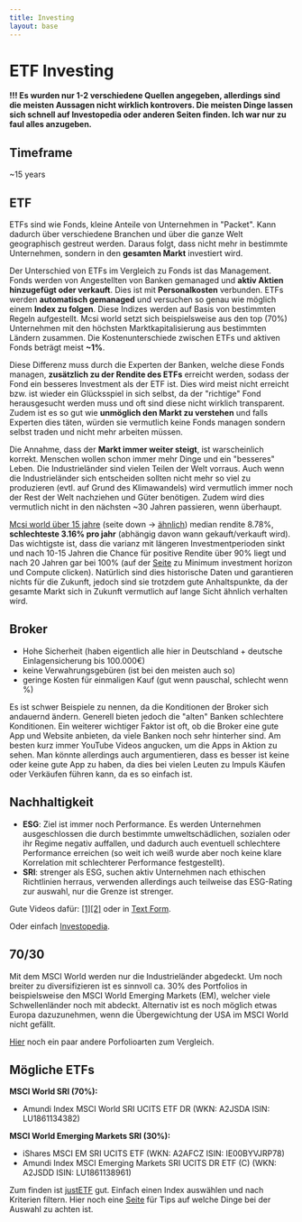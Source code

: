 ```yaml
---
title: Investing
layout: base
---
```


# ETF Investing

**!!! Es wurden nur 1-2 verschiedene Quellen angegeben, allerdings sind die meisten Aussagen nicht wirklich kontrovers. Die meisten Dinge lassen sich schnell auf Investopedia oder anderen Seiten finden. Ich war nur zu faul alles anzugeben.**

## Timeframe

~15 years

## ETF

ETFs sind wie Fonds, kleine Anteile von Unternehmen in "Packet". Kann dadurch über verschiedene Branchen und über die ganze Welt geographisch gestreut werden. Daraus folgt, dass nicht mehr in bestimmte Unternehmen, sondern in den **gesamten Markt** investiert wird.

Der Unterschied von ETFs im Vergleich zu Fonds ist das Management. Fonds werden von Angestellten von Banken gemanaged und **aktiv Aktien hinzugefügt oder verkauft**. Dies ist mit **Personalkosten** verbunden. ETFs werden **automatisch gemanaged** und versuchen so genau wie möglich einem **Index zu folgen**. Diese Indizes werden auf Basis von bestimmten Regeln aufgestellt. Mcsi world setzt sich beispielsweise aus den top (70%) Unternehmen mit den höchsten Marktkapitalisierung aus bestimmten Ländern zusammen. Die Kostenunterschiede zwischen ETFs und aktiven Fonds beträgt meist **~1%**.

Diese Differenz muss durch die Experten der Banken, welche diese Fonds managen, **zusätzlich zu der Rendite des ETFs** erreicht werden, sodass der Fond ein besseres Investment als der ETF ist. Dies wird meist nicht erreicht bzw. ist wieder ein Glücksspiel in sich selbst, da der "richtige" Fond herausgesucht werden muss und oft sind diese nicht wirklich transparent. Zudem ist es so gut wie **unmöglich den Markt zu verstehen** und falls Experten dies täten, würden sie vermutlich keine Fonds managen sondern selbst traden und nicht mehr arbeiten müssen.

Die Annahme, dass der **Markt immer weiter steigt**, ist warscheinlich korrekt. Menschen wollen schon immer mehr Dinge und ein "besseres" Leben. Die Industrieländer sind vielen Teilen der Welt vorraus. Auch wenn die Industrieländer sich entscheiden sollten nicht mehr so viel zu produzieren (evtl. auf Grund des Klimawandels) wird vermutlich immer noch der Rest der Welt nachziehen und Güter benötigen. Zudem wird dies vermutlich nicht in den nächsten ~30 Jahren passieren, wenn überhaupt.

[Mcsi world über 15 jahre](https://ystat.org/) (seite down &rarr; [ähnlich](https://backtest.curvo.eu/portfolio/msci-world--NoIgsgygwgkgBAdQPYCcA2ATEAaYoAyAqgIwDsAHMQKwAsxZAnDsQLptA)) median rendite 8.78%, **schlechteste 3.16% pro jahr** (abhängig davon wann gekauft/verkauft wird). Das wichtigste ist, dass die varianz mit längeren Investmentperioden sinkt und nach 10-15 Jahren die Chance für positive Rendite über 90% liegt und nach 20 Jahren gar bei 100% (auf der [Seite](https://backtest.curvo.eu/portfolio/msci-world--NoIgsgygwgkgBAdQPYCcA2ATEAaYoAyAqgIwDsAHMQKwAsxZAnDsQLptA) zu Minimum investment horizon und Compute clicken). Natürlich sind dies historische Daten und garantieren nichts für die Zukunft, jedoch sind sie trotzdem gute Anhaltspunkte, da der gesamte Markt sich in Zukunft vermutlich auf lange Sicht ähnlich verhalten wird.

## Broker

- Hohe Sicherheit (haben eigentlich alle hier in Deutschland + deutsche Einlagensicherung bis 100.000€)
- keine Verwahrungsgebüren (ist bei den meisten auch so)
- geringe Kosten für einmaligen Kauf (gut wenn pauschal, schlecht wenn %)

Es ist schwer Beispiele zu nennen, da die Konditionen der Broker sich andauernd ändern. Generell bieten jedoch die "alten" Banken schlechtere Konditionen. Ein weiterer wichtiger Faktor ist oft, ob die Broker eine gute App und Website anbieten, da viele Banken noch sehr hinterher sind. Am besten kurz immer YouTube Videos angucken, um die Apps in Aktion zu sehen. Man könnte allerdings auch argumentieren, dass es besser ist keine oder keine gute App zu haben, da dies bei vielen Leuten zu Impuls Käufen oder Verkäufen führen kann, da es so einfach ist. 

## Nachhaltigkeit

- **ESG**: Ziel ist immer noch Performance. Es werden Unternehmen ausgeschlossen die durch bestimmte umweltschädlichen, sozialen oder ihr Regime negativ auffallen, und dadurch auch eventuell schlechtere Performance erreichen (so weit ich weiß wurde aber noch keine klare Korrelation mit schlechterer Performance festgestellt).
- **SRI**: strenger als ESG, suchen aktiv Unternehmen nach ethischen Richtlinien herraus, verwenden allerdings auch teilweise das ESG-Rating zur auswahl, nur die Grenze ist strenger.

Gute Videos dafür: [\[1\]](https://www.youtube.com/watch?v=6kIzjD_seLI)[\[2\]](https://www.youtube.com/watch?v=VeBHRURmh1U) oder in [Text Form](https://www.finanzfluss.de/geldanlage/nachhaltige-etfs/).

Oder einfach [Investopedia](https://www.investopedia.com/financial-advisor/esg-sri-impact-investing-explaining-difference-clients/).


## 70/30

Mit dem MSCI World werden nur die Industrieländer abgedeckt. Um noch breiter zu diversifizieren ist es sinnvoll ca. 30% des Portfolios in beispielsweise den MSCI World Emerging Markets (EM), welcher viele Schwellenländer noch mit abdeckt. Alternativ ist es noch möglich etwas Europa dazuzunehmen, wenn die Übergewichtung der USA im MSCI World nicht gefällt.

[Hier](https://www.finanzfluss.de/etf-handbuch/etf-portfolio/) noch ein paar andere Porfolioarten zum Vergleich.

## Mögliche ETFs

**MSCI World SRI (70%):**

- Amundi Index MSCI World SRI UCITS ETF DR (WKN: A2JSDA ISIN: LU1861134382)

**MSCI World Emerging Markets SRI (30%):**

- iShares MSCI EM SRI UCITS ETF (WKN: A2AFCZ ISIN: IE00BYVJRP78)
- Amundi Index MSCI Emerging Markets SRI UCITS DR ETF (C) (WKN: A2JSDD ISIN: LU1861138961)

Zum finden ist [justETF](https://justetf.com/en/find-etf.html) gut. Einfach einen Index auswählen und nach Kriterien filtern. Hier noch eine [Seite](https://www.finanzfluss.de/etf-handbuch/etf-auswahl-kriterien/) für Tips auf welche Dinge bei der Auswahl zu achten ist.
